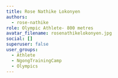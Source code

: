 ```yaml
---
title: Rose Nathike Lokonyen
authors:
  - rose-nathike
role: Olympic Athlete- 800 metres
avatar_filename: rosenathikelokonyen.jpg
social: []
superuser: false
user_groups:
  - Athlete
  - NgongTrainingCamp
  - Olympics
---
```

